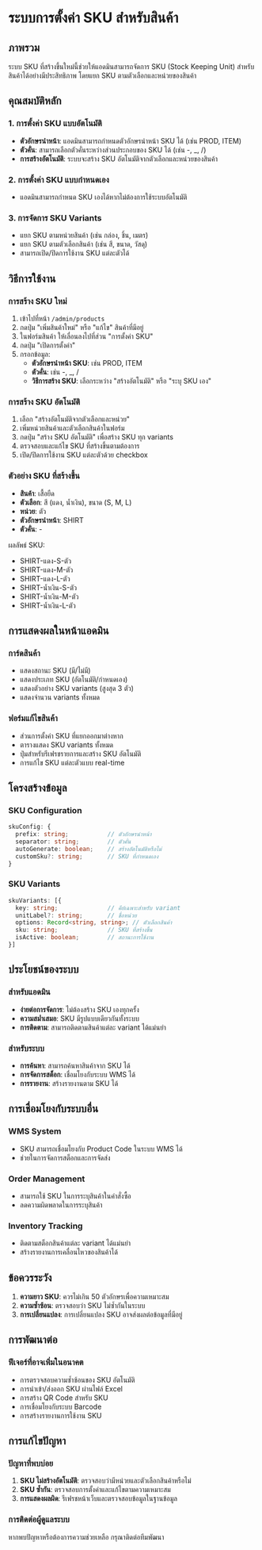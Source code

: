 # ระบบการตั้งค่า SKU สำหรับสินค้า

## ภาพรวม
ระบบ SKU ที่สร้างขึ้นใหม่นี้ช่วยให้แอดมินสามารถจัดการ SKU (Stock Keeping Unit) สำหรับสินค้าได้อย่างมีประสิทธิภาพ โดยแยก SKU ตามตัวเลือกและหน่วยของสินค้า

## คุณสมบัติหลัก

### 1. การตั้งค่า SKU แบบอัตโนมัติ
- **ตัวอักษรนำหน้า**: แอดมินสามารถกำหนดตัวอักษรนำหน้า SKU ได้ (เช่น PROD, ITEM)
- **ตัวคั่น**: สามารถเลือกตัวคั่นระหว่างส่วนประกอบของ SKU ได้ (เช่น -, _, /)
- **การสร้างอัตโนมัติ**: ระบบจะสร้าง SKU อัตโนมัติจากตัวเลือกและหน่วยของสินค้า

### 2. การตั้งค่า SKU แบบกำหนดเอง
- แอดมินสามารถกำหนด SKU เองได้หากไม่ต้องการใช้ระบบอัตโนมัติ

### 3. การจัดการ SKU Variants
- แยก SKU ตามหน่วยสินค้า (เช่น กล่อง, ชิ้น, เมตร)
- แยก SKU ตามตัวเลือกสินค้า (เช่น สี, ขนาด, วัสดุ)
- สามารถเปิด/ปิดการใช้งาน SKU แต่ละตัวได้

## วิธีการใช้งาน

### การสร้าง SKU ใหม่
1. เข้าไปที่หน้า `/admin/products`
2. กดปุ่ม "เพิ่มสินค้าใหม่" หรือ "แก้ไข" สินค้าที่มีอยู่
3. ในฟอร์มสินค้า ให้เลื่อนลงไปที่ส่วน "การตั้งค่า SKU"
4. กดปุ่ม "เปิดการตั้งค่า"
5. กรอกข้อมูล:
   - **ตัวอักษรนำหน้า SKU**: เช่น PROD, ITEM
   - **ตัวคั่น**: เช่น -, _, /
   - **วิธีการสร้าง SKU**: เลือกระหว่าง "สร้างอัตโนมัติ" หรือ "ระบุ SKU เอง"

### การสร้าง SKU อัตโนมัติ
1. เลือก "สร้างอัตโนมัติจากตัวเลือกและหน่วย"
2. เพิ่มหน่วยสินค้าและตัวเลือกสินค้าในฟอร์ม
3. กดปุ่ม "สร้าง SKU อัตโนมัติ" เพื่อสร้าง SKU ทุก variants
4. ตรวจสอบและแก้ไข SKU ที่สร้างขึ้นตามต้องการ
5. เปิด/ปิดการใช้งาน SKU แต่ละตัวด้วย checkbox

### ตัวอย่าง SKU ที่สร้างขึ้น
- **สินค้า**: เสื้อยืด
- **ตัวเลือก**: สี (แดง, น้ำเงิน), ขนาด (S, M, L)
- **หน่วย**: ตัว
- **ตัวอักษรนำหน้า**: SHIRT
- **ตัวคั่น**: -

ผลลัพธ์ SKU:
- SHIRT-แดง-S-ตัว
- SHIRT-แดง-M-ตัว
- SHIRT-แดง-L-ตัว
- SHIRT-น้ำเงิน-S-ตัว
- SHIRT-น้ำเงิน-M-ตัว
- SHIRT-น้ำเงิน-L-ตัว

## การแสดงผลในหน้าแอดมิน

### การ์ดสินค้า
- แสดงสถานะ SKU (มี/ไม่มี)
- แสดงประเภท SKU (อัตโนมัติ/กำหนดเอง)
- แสดงตัวอย่าง SKU variants (สูงสุด 3 ตัว)
- แสดงจำนวน variants ทั้งหมด

### ฟอร์มแก้ไขสินค้า
- ส่วนการตั้งค่า SKU ที่แยกออกมาต่างหาก
- ตารางแสดง SKU variants ทั้งหมด
- ปุ่มสำหรับรีเฟรชรายการและสร้าง SKU อัตโนมัติ
- การแก้ไข SKU แต่ละตัวแบบ real-time

## โครงสร้างข้อมูล

### SKU Configuration
```typescript
skuConfig: {
  prefix: string;           // ตัวอักษรนำหน้า
  separator: string;        // ตัวคั่น
  autoGenerate: boolean;    // สร้างอัตโนมัติหรือไม่
  customSku?: string;       // SKU ที่กำหนดเอง
}
```

### SKU Variants
```typescript
skuVariants: [{
  key: string;              // คีย์เฉพาะสำหรับ variant
  unitLabel?: string;       // ชื่อหน่วย
  options: Record<string, string>; // ตัวเลือกสินค้า
  sku: string;              // SKU ที่สร้างขึ้น
  isActive: boolean;        // สถานะการใช้งาน
}]
```

## ประโยชน์ของระบบ

### สำหรับแอดมิน
- **ง่ายต่อการจัดการ**: ไม่ต้องสร้าง SKU เองทุกครั้ง
- **ความสม่ำเสมอ**: SKU มีรูปแบบเดียวกันทั้งระบบ
- **การติดตาม**: สามารถติดตามสินค้าแต่ละ variant ได้แม่นยำ

### สำหรับระบบ
- **การค้นหา**: สามารถค้นหาสินค้าจาก SKU ได้
- **การจัดการสต็อก**: เชื่อมโยงกับระบบ WMS ได้
- **การรายงาน**: สร้างรายงานตาม SKU ได้

## การเชื่อมโยงกับระบบอื่น

### WMS System
- SKU สามารถเชื่อมโยงกับ Product Code ในระบบ WMS ได้
- ช่วยในการจัดการสต็อกและการจัดส่ง

### Order Management
- สามารถใช้ SKU ในการระบุสินค้าในคำสั่งซื้อ
- ลดความผิดพลาดในการระบุสินค้า

### Inventory Tracking
- ติดตามสต็อกสินค้าแต่ละ variant ได้แม่นยำ
- สร้างรายงานการเคลื่อนไหวของสินค้าได้

## ข้อควรระวัง

1. **ความยาว SKU**: ควรไม่เกิน 50 ตัวอักษรเพื่อความเหมาะสม
2. **ความซ้ำซ้อน**: ตรวจสอบว่า SKU ไม่ซ้ำกันในระบบ
3. **การเปลี่ยนแปลง**: การเปลี่ยนแปลง SKU อาจส่งผลต่อข้อมูลที่มีอยู่

## การพัฒนาต่อ

### ฟีเจอร์ที่อาจเพิ่มในอนาคต
- การตรวจสอบความซ้ำซ้อนของ SKU อัตโนมัติ
- การนำเข้า/ส่งออก SKU ผ่านไฟล์ Excel
- การสร้าง QR Code สำหรับ SKU
- การเชื่อมโยงกับระบบ Barcode
- การสร้างรายงานการใช้งาน SKU

## การแก้ไขปัญหา

### ปัญหาที่พบบ่อย
1. **SKU ไม่สร้างอัตโนมัติ**: ตรวจสอบว่ามีหน่วยและตัวเลือกสินค้าหรือไม่
2. **SKU ซ้ำกัน**: ตรวจสอบการตั้งค่าและแก้ไขตามความเหมาะสม
3. **การแสดงผลผิด**: รีเฟรชหน้าเว็บและตรวจสอบข้อมูลในฐานข้อมูล

### การติดต่อผู้ดูแลระบบ
หากพบปัญหาหรือต้องการความช่วยเหลือ กรุณาติดต่อทีมพัฒนา
